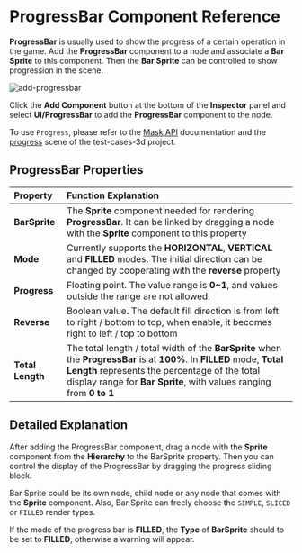 # ProgressBar Component Reference

__ProgressBar__ is usually used to show the progress of a certain operation in the game. Add the __ProgressBar__ component to a node and associate a __Bar Sprite__ to this component. Then the __Bar Sprite__ can be controlled to show progression in the scene.

![add-progressbar](progress/add-progressbar.png)

Click the __Add Component__ button at the bottom of the __Inspector__ panel and select __UI/ProgressBar__ to add the __ProgressBar__ component to the node.

To use `Progress`, please refer to the [Mask API](__APIDOC__/en/classes/ui.progressbar.html) documentation and the [progress](https://github.com/cocos-creator/test-cases-3d/tree/master/assets/cases/ui/11.progress) scene of the test-cases-3d project.

## ProgressBar Properties

| Property | Function Explanation |
| :-------------- | :----------- |
| **BarSprite** | The __Sprite__ component needed for rendering __ProgressBar__. It can be linked by dragging a node with the __Sprite__ component to this property |
| **Mode**      | Currently supports the __HORIZONTAL__, __VERTICAL__ and __FILLED__ modes. The initial direction can be changed by cooperating with the __reverse__ property |
| **Progress**  | Floating point. The value range is __0~1__, and values outside the range are not allowed. |
| **Reverse**   | Boolean value. The default fill direction is from left to right / bottom to top, when enable, it becomes right to left / top to bottom |
| **Total Length** | The total length / total width of the __BarSprite__ when the __ProgressBar__ is at __100%__. In __FILLED__ mode, __Total Length__ represents the percentage of the total display range for __Bar Sprite__, with values ranging from __0 to 1__ |

## Detailed Explanation

After adding the ProgressBar component, drag a node with the __Sprite__ component from the __Hierarchy__ to the BarSprite property. Then you can control the display of the ProgressBar by dragging the progress sliding block.

Bar Sprite could be its own node, child node or any node that comes with the __Sprite__ component. Also, Bar Sprite can freely choose the `SIMPLE`, `SLICED` or `FILLED` render types.

If the mode of the progress bar is __FILLED__, the __Type__ of __BarSprite__ should to be set to __FILLED__, otherwise a warning will appear.
